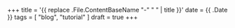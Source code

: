 +++
title = '{{ replace .File.ContentBaseName "-" " " | title }}'
date = {{ .Date }}
tags = [
  "blog",
  "tutorial"
]
draft = true
+++
